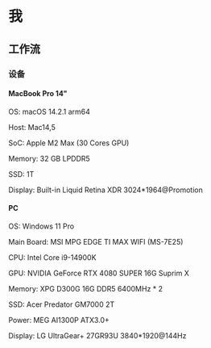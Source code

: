 # 我

## 工作流

### 设备

#### MacBook Pro 14"

OS: macOS 14.2.1 arm64 

Host: Mac14,5

SoC: Apple M2 Max (30 Cores GPU)

Memory: 32 GB LPDDR5

SSD: 1T

Display: Built-in Liquid Retina XDR 3024*1964@Promotion

#### PC

OS: Windows 11 Pro

Main Board: MSI MPG EDGE TI MAX WIFI (MS-7E25)

CPU: Intel Core i9-14900K

GPU: NVIDIA GeForce RTX 4080 SUPER 16G Suprim X

Memory: XPG D300G 16G DDR5 6400MHz * 2

SSD: Acer Predator GM7000 2T

Power: MEG AI1300P ATX3.0+

Display: LG UltraGear+ 27GR93U 3840*1920@144Hz
